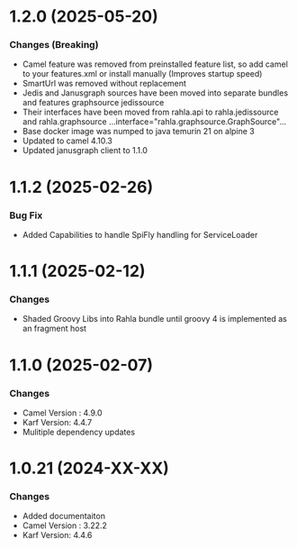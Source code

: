 # 1.2.0 (2025-05-20)


### Changes (Breaking)

* Camel feature was removed from preinstalled feature list, so add <feature>camel</feature> to your features.xml or install manually (Improves startup speed)
* SmartUrl was removed without replacement
* Jedis and Janusgraph sources have been moved into separate bundles and features <feature>graphsource</feature> <feature>jedissource</feature>
* Their interfaces have been moved from rahla.api to rahla.jedissource and rahla.graphsource ...interface="rahla.graphsource.GraphSource"...
* Base docker image was numped to java temurin 21 on alpine 3
* Updated to camel 4.10.3
* Updated janusgraph client to 1.1.0

# 1.1.2 (2025-02-26)


### Bug Fix

* Added Capabilities to handle SpiFly handling for ServiceLoader


# 1.1.1 (2025-02-12)


### Changes

* Shaded Groovy Libs into Rahla bundle until groovy 4 is implemented as an fragment host

# 1.1.0 (2025-02-07)


### Changes

* Camel Version : 4.9.0
* Karf Version: 4.4.7
* Mulitiple dependency updates


# 1.0.21 (2024-XX-XX)


### Changes

* Added documentaiton
* Camel Version : 3.22.2
* Karf Version: 4.4.6
